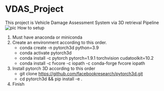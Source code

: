 # VDAS_Project
This project is Vehicle Damage Assessment System via 3D retrieval
Pipeline
![pic](https://user-images.githubusercontent.com/68935390/154282165-a734bd79-3f40-456d-a4ad-f951583c0d56.PNG)
How to setup 
1. Must have anaconda or miniconda
2. Create an environment according to this order.
   - conda create -n pytorch3d python=3.9
   - conda activate pytorch3d
   - conda install -c pytorch pytorch=1.9.1 torchvision cudatoolkit=10.2
   - conda install -c fvcore -c iopath -c conda-forge fvcore iopath
3. Install pytorch 3D according to this order
   - git clone https://github.com/facebookresearch/pytorch3d.git
   - cd pytorch3d && pip install -e .
4. Finish

